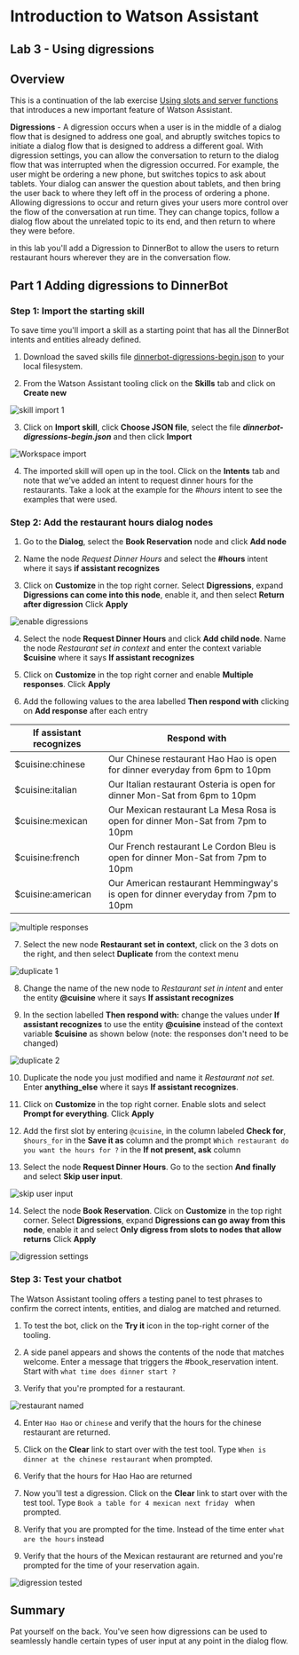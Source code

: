 # Introduction to Watson Assistant

## Lab 3 - Using digressions

## Overview

This is a continuation of the lab exercise [Using slots and server functions](https://github.com/djccarew/watson-assistant-slots-cloud_functions) that introduces a new important feature of Watson Assistant.

**Digressions** - A digression occurs when a user is in the middle of a dialog flow that is designed to address one goal, and abruptly switches topics to initiate a dialog flow that is designed to address a different goal. With digression settings, you can allow the conversation to return to the dialog flow that was interrupted when the digression occurred. For example, the user might be ordering a new phone, but switches topics to ask about tablets. Your dialog can answer the question about tablets, and then bring the user back to where they left off in the process of ordering a phone. Allowing digressions to occur and return gives your users more control over the flow of the conversation at run time. They can change topics, follow a dialog flow about the unrelated topic to its end, and then return to where they were before.

in this lab you'll add a Digression to DinnerBot to allow the users to return restaurant hours wherever they are in the conversation flow.


## Part 1 Adding digressions to DinnerBot

### Step 1: Import the starting skill

To save time you'll import a skill  as a starting point that has all the DinnerBot intents and entities  already defined.

1. Download the saved skills file [dinnerbot-digressions-begin.json](skills/dinnerbot-digressions-begin.json) to your local filesystem.

2. From the Watson Assistant tooling click on the **Skills** tab and click on **Create new**

![skill import 1](images/ss3.png)

3. Click on **Import skill**, click **Choose JSON file**, select the file ***dinnerbot-digressions-begin.json*** and then click **Import**

![Workspace import](images/ss4.png)

4. The imported skill will open up in the tool. Click on the  **Intents** tab and note that we've added an intent to request dinner hours for the restaurants. Take a look at the example for the *#hours* intent to see the examples that were used.


### Step 2: Add the restaurant hours dialog nodes

1. Go to the **Dialog**, select the **Book Reservation** node and click **Add node**

2. Name the node *Request Dinner Hours* and select the **#hours** intent where it says **if assistant recognizes**

3. Click on **Customize** in the top right corner. Select **Digressions**, expand **Digressions can come into this node**, enable it, and then select **Return after digression** Click **Apply**

![enable digressions](images/ss5.png)

4. Select the node **Request Dinner Hours** and click **Add child node**. Name the node *Restaurant set in context* and enter the context variable **$cuisine** where it says **If assistant recognizes**

5. Click on **Customize** in the top right corner and enable **Multiple responses**. Click **Apply**

6. Add the following values to the area labelled **Then respond with** clicking on **Add response** after each entry

| If assistant recognizes       | Respond with                                                                       |
|-------------------------------|------------------------------------------------------------------------------------|
| $cuisine:chinese              | Our Chinese restaurant Hao Hao is open for dinner everyday from 6pm to 10pm        |
| $cuisine:italian              | Our Italian restaurant Osteria is open for dinner Mon-Sat from 6pm to 10pm         |
| $cuisine:mexican              | Our Mexican restaurant La Mesa Rosa is open for dinner Mon-Sat from 7pm to 10pm    |
| $cuisine:french               | Our French restaurant Le Cordon Bleu is open for dinner Mon-Sat from 7pm to 10pm   |
| $cuisine:american             | Our American restaurant Hemmingway's is open for dinner everyday from 7pm to 10pm  |

![multiple responses](images/ss6.png)

7. Select the new node **Restaurant set in context**, click on the 3 dots on the right, and then select **Duplicate** from the context menu

![duplicate 1](images/ss7.png)

8. Change the name of the new node to *Restaurant set in intent* and enter the entity **@cuisine** where it says **If assistant recognizes**

9. In the section labelled **Then respond with:** change the values under **If assistant recognizes** to use the entity **@cuisine** instead of the context variable **$cuisine** as shown below (note: the responses don't need to be changed)

![duplicate 2](images/ss8.png)

10. Duplicate the node you just modified and name it *Restaurant not set*. Enter **anything_else** where it says **If assistant recognizes**.

11. Click on **Customize** in the top right corner. Enable slots and  select **Prompt for everything**. Click **Apply**

12. Add the first slot by entering `@cuisine`,  in the column labeled **Check for**, `$hours_for` in the **Save it as** column and the  prompt `Which restaurant do you want the hours for ?` in the **If not present, ask** column

13. Select the node **Request Dinner Hours**. Go to the section **And finally** and select **Skip user input**.

![skip user input](images/ss8.5.png)

14. Select the node **Book Reservation**. Click on **Customize** in the top right corner. Select **Digressions**, expand **Digressions can go away from  this node**, enable it  and select **Only digress from slots to nodes that allow returns** Click **Apply**

![digression settings](images/ss9.png)



### Step 3: Test your chatbot

The Watson Assistant tooling offers a testing panel to test phrases to confirm the correct intents, entities, and dialog are matched and returned.

1. To test the bot, click on the **Try it** icon in the top-right corner of the tooling.

2. A side panel appears and shows the contents of the node that matches welcome. Enter a message that triggers the #book_reservation intent. Start with  `what time does dinner start ?`

3. Verify that you're prompted for a restaurant.

![restaurant named](images/ss10.png)

4. Enter `Hao Hao` or `chinese` and verify that the hours for the chinese restaurant are returned.

5. Click on the **Clear** link to start over with the test tool.  Type `When is dinner at the chinese restaurant` when prompted.

6. Verify that the hours for Hao Hao are returned

7. Now you'll test a digression. Click on the **Clear** link to start over with the test tool.  Type `Book a table for 4 mexican next friday ` when prompted.

8. Verify that you are prompted for the time. Instead of the time enter `what are the hours` instead

9. Verify that the hours of the  Mexican restaurant are returned and you're prompted for the time of your reservation again.

![digression tested](images/ss11.png)

## Summary

Pat yourself on the back. You've seen how digressions can be used to seamlessly handle certain types of user input at any point in the dialog flow.
